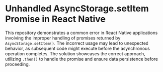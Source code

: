 # Unhandled AsyncStorage.setItem Promise in React Native

This repository demonstrates a common error in React Native applications involving the improper handling of promises returned by `AsyncStorage.setItem()`.  The incorrect usage may lead to unexpected behavior, as subsequent code might execute before the asynchronous operation completes. The solution showcases the correct approach, utilizing `.then()` to handle the promise and ensure data persistence before proceeding.